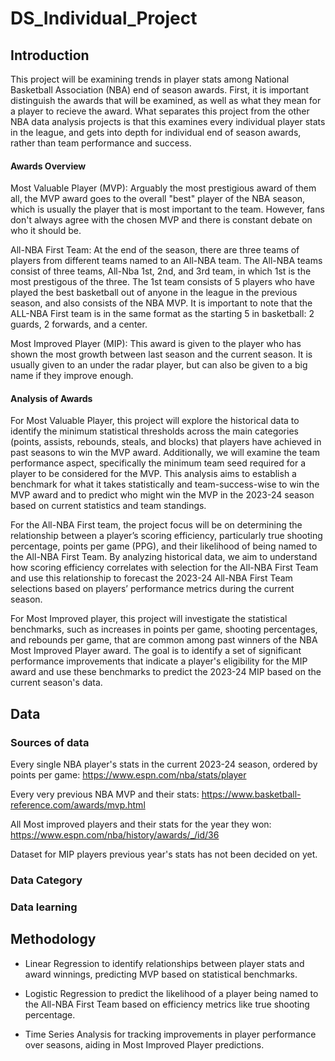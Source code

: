 # DS_Individual_Project

## Introduction
This project will be examining trends in player stats among National Basketball Association (NBA) end of season awards. First, it is important distinguish the awards that will be examined, as well as what they mean for a player to recieve the award. What separates this project from the other NBA data analysis projects is that this examines every individual player stats in the league, and gets into depth for individual end of season awards, rather than team performance and success.

#### Awards Overview

Most Valuable Player (MVP): Arguably the most prestigious award of them all, the MVP award goes to the overall "best" player of the NBA season, which is usually the player that is most important to the team. However, fans don't always agree with the chosen MVP and there is constant debate on who it should be.

All-NBA First Team: At the end of the season, there are three teams of players from different teams named to an All-NBA team. The All-NBA teams consist of three teams, All-Nba 1st, 2nd, and 3rd team, in which 1st is the most prestigous of the three. The 1st team consists of 5 players who have played the best basketball out of anyone in the league in the previous season, and also consists of the NBA MVP. It is important to note that the ALL-NBA First team is in the same format as the starting 5 in basketball: 2 guards, 2 forwards, and a center.

Most Improved Player (MIP): This award is given to the player who has shown the most growth between last season and the current season. It is usually given to an under the radar player, but can also be given to a big name if they improve enough.

#### Analysis of Awards

For Most Valuable Player, this project will explore the historical data to identify the minimum statistical thresholds across the main categories (points, assists, rebounds, steals, and blocks) that players have achieved in past seasons to win the MVP award. Additionally, we will examine the team performance aspect, specifically the minimum team seed required for a player to be considered for the MVP. This analysis aims to establish a benchmark for what it takes statistically and team-success-wise to win the MVP award and to predict who might win the MVP in the 2023-24 season based on current statistics and team standings.

For the All-NBA First team, the project focus will be on determining the relationship between a player’s scoring efficiency, particularly true shooting percentage, points per game (PPG), and their likelihood of being named to the All-NBA First Team. By analyzing historical data, we aim to understand how scoring efficiency correlates with selection for the All-NBA First Team and use this relationship to forecast the 2023-24 All-NBA First Team selections based on players’ performance metrics during the current season.

For Most Improved player, this project will investigate the statistical benchmarks, such as increases in points per game, shooting percentages, and rebounds per game, that are common among past winners of the NBA Most Improved Player award. The goal is to identify a set of significant performance improvements that indicate a player's eligibility for the MIP award and use these benchmarks to predict the 2023-24 MIP based on the current season's data.

## Data

### Sources of data

Every single NBA player's stats in the current 2023-24 season, ordered by points per game: https://www.espn.com/nba/stats/player

Every very previous NBA MVP and their stats: https://www.basketball-reference.com/awards/mvp.html

All Most improved players and their stats for the year they won: https://www.espn.com/nba/history/awards/_/id/36

Dataset for MIP players previous year's stats has not been decided on yet.


### Data Category
### Data learning

## Methodology
- Linear Regression to identify relationships between player stats and award winnings, predicting MVP based on statistical benchmarks.
  
- Logistic Regression to predict the likelihood of a player being named to the All-NBA First Team based on efficiency metrics 
  like true shooting percentage.

- Time Series Analysis for tracking improvements in player performance over seasons, aiding in Most Improved Player predictions.
